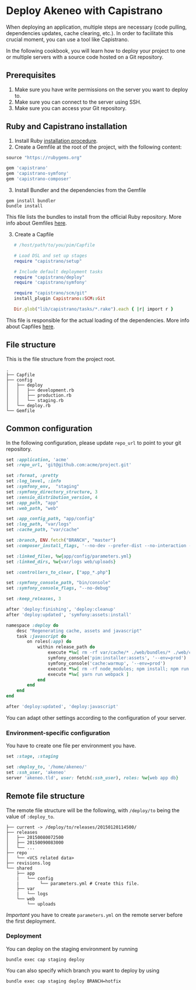 # Deploy Akeneo with Capistrano

When deploying an application, multiple steps are necessary (code pulling, dependencies updates, cache clearing, etc.).
In order to facilitate this crucial moment, you can use a tool like Capistrano.

In the following cookbook, you will learn how to deploy your project to one or multiple servers with a source code
hosted on a Git repository.

## Prerequisites
1. Make sure you have write permissions on the server you want to deploy to.
2. Make sure you can connect to the server using SSH.
3. Make sure you can access your Git repository.

## Ruby and Capistrano installation

1. Install Ruby [installation procedure](https://www.ruby-lang.org/fr/documentation/installation/#apt).
2. Create a Gemfile at the root of the project, with the following content:

```ruby
source "https://rubygems.org"

gem 'capistrano'
gem 'capistrano-symfony'
gem 'capistrano-composer'
   ```
3. Install Bundler and the dependencies from the Gemfile

```shell
gem install bundler
bundle install
```

This file lists the bundles to install from the official Ruby repository. More info about Gemfiles [here](http://bundler.io/v1.16/guides/creating_gem.html).

3. Create a Capfile

```ruby
   # /host/path/to/you/pim/Capfile

   # Load DSL and set up stages
   require "capistrano/setup"

   # Include default deployment tasks
   require "capistrano/deploy"
   require 'capistrano/symfony'

   require "capistrano/scm/git"
   install_plugin Capistrano::SCM::Git

   Dir.glob("lib/capistrano/tasks/*.rake").each { |r| import r }
```

This file is responsible for the actual loading of the dependencies.  More info about Capfiles [here](https://github.com/capistrano/capistrano#capify-your-project).

File structure
--------------

This is the file structure from the project root.

```shell
.
├── Capfile
├── config
│   ├── deploy
│   │   ├── development.rb
│   │   ├── production.rb
│   │   └── staging.rb
│   └── deploy.rb
└── Gemfile
```

## Common configuration

In the following configuration, please update `repo_url` to point to your git repository.

```ruby
set :application, 'acme'
set :repo_url, 'git@github.com:acme/project.git'

set :format, :pretty
set :log_level, :info
set :symfony_env,  "staging"
set :symfony_directory_structure, 3
set :sensio_distribution_version, 4
set :app_path, "app"
set :web_path, "web"

set :app_config_path, "app/config"
set :log_path, "var/logs"
set :cache_path, "var/cache"

set :branch, ENV.fetch("BRANCH", "master")
set :composer_install_flags, '--no-dev --prefer-dist --no-interaction --optimize-autoloader'

set :linked_files, %w{app/config/parameters.yml}
set :linked_dirs, %w{var/logs web/uploads}

set :controllers_to_clear, ["app_*.php"]

set :symfony_console_path, "bin/console"
set :symfony_console_flags, "--no-debug"

set :keep_releases, 3

after 'deploy:finishing', 'deploy:cleanup'
after 'deploy:updated', 'symfony:assets:install'

namespace :deploy do
    desc "Regenerating cache, assets and javascript"
    task :javascript do
        on roles(:app) do
            within release_path do
                execute *%w[ rm -rf var/cache/* ./web/bundles/* ./web/css/* ./web/js/* ]
                symfony_console('pim:installer:assets', '--env=prod')
                symfony_console('cache:warmup', '--env=prod')
                execute *%w[ rm -rf node_modules; npm install; npm run ]
                execute *%w[ yarn run webpack ]
            end
        end
    end
end

after 'deploy:updated', 'deploy:javascript'
```

You can adapt other settings according to the configuration of your server.

### Environment-specific configuration

You have to create one file per environment you have.

```ruby
set :stage, :staging

set :deploy_to, '/home/akeneo/'
set :ssh_user, 'akeneo'
server 'akeneo.tld', user: fetch(:ssh_user), roles: %w{web app db}
```
Remote file structure
---------------------
The remote file structure will be the following, with `/deploy/to` being the value of `:deploy_to`.

```shell
├── current -> /deploy/to/releases/20150120114500/
├── releases
│   ├── 20150080072500
│   ├── 20150090083000
│   └── ...
├── repo
│   └── <VCS related data>
├── revisions.log
└── shared
    ├── app
    |   └── config
    |        └── parameters.yml # Create this file.
    ├── var
    |   └── logs
    └── web
        └── uploads
```

*Important* you have to create `parameters.yml` on the remote server before the first deployment.

### Deployment
You can deploy on the staging environment by running

```shell
bundle exec cap staging deploy
```

You can also specify which branch you want to deploy by using

```shell
bundle exec cap staging deploy BRANCH=hotfix
```
